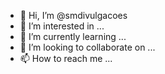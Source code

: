 - 👋 Hi, I’m @smdivulgacoes
- 👀 I’m interested in ...
- 🌱 I’m currently learning ...
- 💞️ I’m looking to collaborate on ...
- 📫 How to reach me ...

<!---
smdivulgacoes/smdivulgacoes is a ✨ special ✨ repository because its `README.md` (this file) appears on your GitHub profile.
You can click the Preview link to take a look at your changes.
--->
